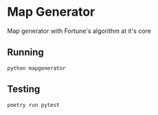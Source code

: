 # Map Generator
Map generator with Fortune's algorithm at it's core

## Running
```
python mapgenerator
```

## Testing
```
poetry run pytest
```

